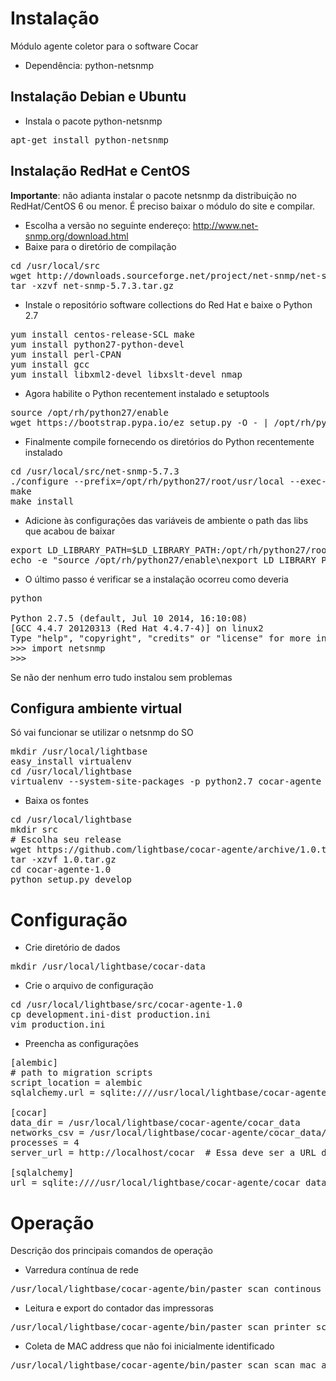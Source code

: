 Instalação
============

Módulo agente coletor para o software Cocar

* Dependência: python-netsnmp

Instalação Debian e Ubuntu
---------------------------------

* Instala o pacote python-netsnmp

<pre>
apt-get install python-netsnmp
</pre>

Instalação RedHat e CentOS
------------------------------

**Importante**: não adianta instalar o pacote netsnmp da distribuição no RedHat/CentOS 6 ou menor. É preciso baixar o módulo do site e compilar.

* Escolha a versão no seguinte endereço: http://www.net-snmp.org/download.html
* Baixe para o diretório de compilação

<pre>
cd /usr/local/src
wget http://downloads.sourceforge.net/project/net-snmp/net-snmp/5.7.3/net-snmp-5.7.3.tar.gz?r=&ts=1423067645&use_mirror=ufpr
tar -xzvf net-snmp-5.7.3.tar.gz
</pre>

* Instale o repositório software collections do Red Hat e baixe o Python 2.7

<pre>
yum install centos-release-SCL make
yum install python27-python-devel
yum install perl-CPAN
yum install gcc
yum install libxml2-devel libxslt-devel nmap
</pre>

* Agora habilite o Python recentement instalado e setuptools

<pre>
source /opt/rh/python27/enable
wget https://bootstrap.pypa.io/ez_setup.py -O - | /opt/rh/python27/root/usr/bin/python
</pre>

* Finalmente compile fornecendo os diretórios do Python recentemente instalado

<pre>
cd /usr/local/src/net-snmp-5.7.3
./configure --prefix=/opt/rh/python27/root/usr/local --exec-prefix=/opt/rh/python27/root/usr/local --with-python-modules
make
make install
</pre>

* Adicione às configurações das variáveis de ambiente o path das libs que acabou de baixar

<pre>
export LD_LIBRARY_PATH=$LD_LIBRARY_PATH:/opt/rh/python27/root/usr/local/lib
echo -e "source /opt/rh/python27/enable\nexport LD_LIBRARY_PATH=\$LD_LIBRARY_PATH:/opt/rh/python27/root/usr/local/lib" >> ~/.bashrc
</pre>

* O último passo é verificar se a instalação ocorreu como deveria

<pre>
python

Python 2.7.5 (default, Jul 10 2014, 16:10:08) 
[GCC 4.4.7 20120313 (Red Hat 4.4.7-4)] on linux2
Type "help", "copyright", "credits" or "license" for more information.
>>> import netsnmp
>>> 
</pre>

Se não der nenhum erro tudo instalou sem problemas

Configura ambiente virtual
------------------------------

Só vai funcionar se utilizar o netsnmp do SO

<pre>
mkdir /usr/local/lightbase
easy_install virtualenv
cd /usr/local/lightbase
virtualenv --system-site-packages -p python2.7 cocar-agente
</pre>

* Baixa os fontes

<pre>
cd /usr/local/lightbase
mkdir src
# Escolha seu release
wget https://github.com/lightbase/cocar-agente/archive/1.0.tar.gz
tar -xzvf 1.0.tar.gz
cd cocar-agente-1.0
python setup.py develop
</pre>

Configuração
======================

* Crie diretório de dados

<pre>
mkdir /usr/local/lightbase/cocar-data
</pre>

* Crie o arquivo de configuração

<pre>
cd /usr/local/lightbase/src/cocar-agente-1.0
cp development.ini-dist production.ini
vim production.ini
</pre>

* Preencha as configurações

<pre>
[alembic]
# path to migration scripts
script_location = alembic
sqlalchemy.url = sqlite:////usr/local/lightbase/cocar-agente/cocar_data/cocar.db

[cocar]
data_dir = /usr/local/lightbase/cocar-agente/cocar_data
networks_csv = /usr/local/lightbase/cocar-agente/cocar_data/networks.csv
processes = 4
server_url = http://localhost/cocar  # Essa deve ser a URL do Cocar

[sqlalchemy]
url = sqlite:////usr/local/lightbase/cocar-agente/cocar_data/cocar.db
</pre>

Operação
================

Descrição dos principais comandos de operação

* Varredura contínua de rede

<pre>
/usr/local/lightbase/cocar-agente/bin/paster scan continous_scan
</pre>

* Leitura e export do contador das impressoras

<pre>
/usr/local/lightbase/cocar-agente/bin/paster scan printer_scan -t 10000000
</pre>

* Coleta de MAC address que não foi inicialmente identificado

<pre>
/usr/local/lightbase/cocar-agente/bin/paster scan scan_mac_all -a eth0 -t 10
</pre>

